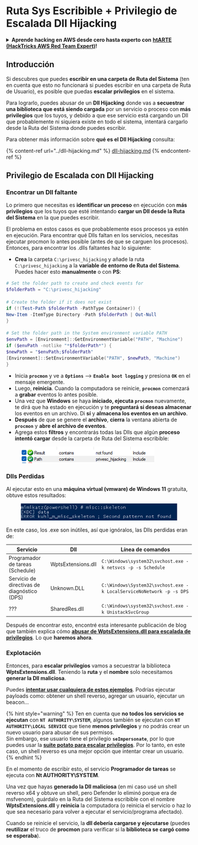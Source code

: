 # Ruta Sys Escribible + Privilegio de Escalada Dll Hijacking

<details>

<summary><strong>Aprende hacking en AWS desde cero hasta experto con</strong> <a href="https://training.hacktricks.xyz/courses/arte"><strong>htARTE (HackTricks AWS Red Team Expert)</strong></a><strong>!</strong></summary>

Otras formas de apoyar a HackTricks:

* Si deseas ver tu **empresa anunciada en HackTricks** o **descargar HackTricks en PDF** Consulta los [**PLANES DE SUSCRIPCIÓN**](https://github.com/sponsors/carlospolop)!
* Obtén la [**oficial mercancía de PEASS & HackTricks**](https://peass.creator-spring.com)
* Descubre [**La Familia PEASS**](https://opensea.io/collection/the-peass-family), nuestra colección exclusiva de [**NFTs**](https://opensea.io/collection/the-peass-family)
* **Únete al** 💬 [**grupo de Discord**](https://discord.gg/hRep4RUj7f) o al [**grupo de telegram**](https://t.me/peass) o **síguenos** en **Twitter** 🐦 [**@carlospolopm**](https://twitter.com/hacktricks_live)**.**
* **Comparte tus trucos de hacking enviando PRs a los** [**HackTricks**](https://github.com/carlospolop/hacktricks) y [**HackTricks Cloud**](https://github.com/carlospolop/hacktricks-cloud) repositorios de github.

</details>

## Introducción

Si descubres que puedes **escribir en una carpeta de Ruta del Sistema** (ten en cuenta que esto no funcionará si puedes escribir en una carpeta de Ruta de Usuario), es posible que puedas **escalar privilegios** en el sistema.

Para lograrlo, puedes abusar de un **Dll Hijacking** donde vas a **secuestrar una biblioteca que está siendo cargada** por un servicio o proceso con **más privilegios** que los tuyos, y debido a que ese servicio está cargando un Dll que probablemente ni siquiera existe en todo el sistema, intentará cargarlo desde la Ruta del Sistema donde puedes escribir.

Para obtener más información sobre **qué es el Dll Hijacking** consulta:

{% content-ref url="../dll-hijacking.md" %}
[dll-hijacking.md](../dll-hijacking.md)
{% endcontent-ref %}

## Privilegio de Escalada con Dll Hijacking

### Encontrar un Dll faltante

Lo primero que necesitas es **identificar un proceso** en ejecución con **más privilegios** que los tuyos que esté intentando **cargar un Dll desde la Ruta del Sistema** en la que puedes escribir.

El problema en estos casos es que probablemente esos procesos ya estén en ejecución. Para encontrar qué Dlls faltan en los servicios, necesitas ejecutar procmon lo antes posible (antes de que se carguen los procesos). Entonces, para encontrar los .dlls faltantes haz lo siguiente:

* **Crea** la carpeta `C:\privesc_hijacking` y añade la ruta `C:\privesc_hijacking` a la **variable de entorno de Ruta del Sistema**. Puedes hacer esto **manualmente** o con **PS**:
```powershell
# Set the folder path to create and check events for
$folderPath = "C:\privesc_hijacking"

# Create the folder if it does not exist
if (!(Test-Path $folderPath -PathType Container)) {
New-Item -ItemType Directory -Path $folderPath | Out-Null
}

# Set the folder path in the System environment variable PATH
$envPath = [Environment]::GetEnvironmentVariable("PATH", "Machine")
if ($envPath -notlike "*$folderPath*") {
$newPath = "$envPath;$folderPath"
[Environment]::SetEnvironmentVariable("PATH", $newPath, "Machine")
}
```
* Inicia **`procmon`** y ve a **`Options`** --> **`Enable boot logging`** y presiona **`OK`** en el mensaje emergente.
* Luego, **reinicia**. Cuando la computadora se reinicie, **`procmon`** comenzará a **grabar** eventos lo antes posible.
* Una vez que **Windows** se haya **iniciado, ejecuta `procmon`** nuevamente, te dirá que ha estado en ejecución y te **preguntará si deseas almacenar** los eventos en un archivo. Di **sí** y **almacena los eventos en un archivo**.
* **Después** de que se genere el **archivo**, **cierra** la ventana abierta de **`procmon`** y **abre el archivo de eventos**.
* Agrega estos **filtros** y encontrarás todas las Dlls que algún **proceso intentó cargar** desde la carpeta de Ruta del Sistema escribible:

<figure><img src="../../../.gitbook/assets/image (18).png" alt=""><figcaption></figcaption></figure>

### Dlls Perdidas

Al ejecutar esto en una **máquina virtual (vmware) de Windows 11** gratuita, obtuve estos resultados:

<figure><img src="../../../.gitbook/assets/image (253).png" alt=""><figcaption></figcaption></figure>

En este caso, los .exe son inútiles, así que ignóralos, las Dlls perdidas eran de:

| Servicio                         | Dll                | Línea de comandos                                                    |
| ------------------------------- | ------------------ | -------------------------------------------------------------------- |
| Programador de tareas (Schedule)       | WptsExtensions.dll | `C:\Windows\system32\svchost.exe -k netsvcs -p -s Schedule`          |
| Servicio de directivas de diagnóstico (DPS) | Unknown.DLL        | `C:\Windows\System32\svchost.exe -k LocalServiceNoNetwork -p -s DPS` |
| ???                             | SharedRes.dll      | `C:\Windows\system32\svchost.exe -k UnistackSvcGroup`                |

Después de encontrar esto, encontré esta interesante publicación de blog que también explica cómo [**abusar de WptsExtensions.dll para escalada de privilegios**](https://juggernaut-sec.com/dll-hijacking/#Windows\_10\_Phantom\_DLL\_Hijacking\_-\_WptsExtensionsdll). Lo que **haremos ahora**.

### Explotación

Entonces, para **escalar privilegios** vamos a secuestrar la biblioteca **WptsExtensions.dll**. Teniendo la **ruta** y el **nombre** solo necesitamos **generar la Dll maliciosa**.

Puedes [**intentar usar cualquiera de estos ejemplos**](../dll-hijacking.md#creating-and-compiling-dlls). Podrías ejecutar payloads como: obtener un shell reverso, agregar un usuario, ejecutar un beacon...

{% hint style="warning" %}
Ten en cuenta que **no todos los servicios se ejecutan** con **`NT AUTHORITY\SYSTEM`**, algunos también se ejecutan con **`NT AUTHORITY\LOCAL SERVICE`** que tiene **menos privilegios** y no podrás crear un nuevo usuario para abusar de sus permisos.\
Sin embargo, ese usuario tiene el privilegio **`seImpersonate`**, por lo que puedes usar la [**suite potato para escalar privilegios**](../roguepotato-and-printspoofer.md). Por lo tanto, en este caso, un shell reverso es una mejor opción que intentar crear un usuario.
{% endhint %}

En el momento de escribir esto, el servicio **Programador de tareas** se ejecuta con **Nt AUTHORITY\SYSTEM**.

Una vez que hayas **generado la Dll maliciosa** (en mi caso usé un shell reverso x64 y obtuve un shell, pero Defender lo eliminó porque era de msfvenom), guárdalo en la Ruta del Sistema escribible con el nombre **WptsExtensions.dll** y **reinicia** la computadora (o reinicia el servicio o haz lo que sea necesario para volver a ejecutar el servicio/programa afectado).

Cuando se reinicie el servicio, la **dll debería cargarse y ejecutarse** (puedes **reutilizar** el truco de **procmon** para verificar si la **biblioteca se cargó como se esperaba**).
